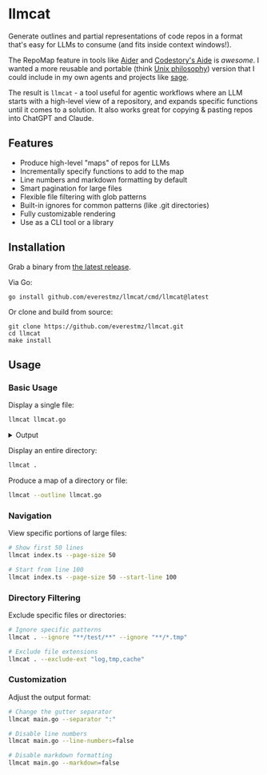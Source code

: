 # llmcat

Generate outlines and partial representations of code repos in a format that's easy for LLMs to consume (and fits inside context windows!).

The RepoMap feature in tools like [Aider](https://github.com/Aider-AI/aider) and [Codestory's Aide](https://github.com/codestoryai) is _awesome_. I wanted a more reusable and portable (think [Unix philosophy](http://www.catb.org/esr/writings/taoup/html/ch01s06.html)) version that I could include in my own agents and projects like [sage](https://github.com/everestmz/sage).

The result is `llmcat` - a tool useful for agentic workflows where an LLM starts with a high-level view of a repository, and expands specific functions until it comes to a solution. It also works great for copying & pasting repos into ChatGPT and Claude.

## Features

- Produce high-level "maps" of repos for LLMs
- Incrementally specify functions to add to the map
- Line numbers and markdown formatting by default
- Smart pagination for large files
- Flexible file filtering with glob patterns
- Built-in ignores for common patterns (like .git directories)
- Fully customizable rendering
- Use as a CLI tool or a library

## Installation

Grab a binary from [the latest release](https://github.com/everestmz/llmcat/releases).

Via Go:

```console
go install github.com/everestmz/llmcat/cmd/llmcat@latest
```

Or clone and build from source:

```console
git clone https://github.com/everestmz/llmcat.git
cd llmcat
make install
```

## Usage

### Basic Usage

Display a single file:
```bash
llmcat llmcat.go
```

<details>
<summary>Output</summary>
<br>

````
```llmcat.go (Lines 1-185 of 185)
1   | package llmcat
2   |
3   | import (
4   |   "fmt"
5   |   "io/fs"
6   |   "os"
7   |   "path/filepath"
8   |   "strings"
9   |
10  |   "github.com/gobwas/glob"
11  | )
12  |
13  | type RenderFileOptions struct {
14  |   OutputMarkdown  bool   `json:"output_markdown"`
15  |   ShowLineNumbers bool   `json:"hide_line_numbers"`
16  |   GutterSeparator string `json:"gutter_separator"`
17  |   PageSize        int    `json:"page_size"`
18  |   StartLine       int    `json:"start_line"`
19  |   ShowPageInfo    bool   `json:"show_page_info"`
20  | }
21  |
22  | func (ro *RenderFileOptions) SetDefaults() {
23  |   if ro.GutterSeparator == "" {
24  |           ro.GutterSeparator = "|"
25  |   }
26  |
27  |   if ro.PageSize == 0 {
28  |           ro.PageSize = 10000
29  |   }
30  |
31  |   if ro.StartLine < 1 {
32  |           ro.StartLine = 1
33  |   }
34  | }
35  |
36  | func RenderFile(filename, text string, options *RenderFileOptions) string {
37  |   outputLines := []string{}
38  |
39  |   options.SetDefaults()
40  |
41  |   lines := strings.Split(text, "\n")
42  |   totalLines := len(lines)
43  |
44  |   gutterWidth := len(fmt.Sprint(len(lines))) + 1 // add 1 line for a space before the separator
45  |
46  |   // Calculate page bounds
47  |   startIndex := options.StartLine - 1
48  |   endIndex := totalLines
49  |
50  |   if options.PageSize > 0 {
51  |           endIndex = startIndex + options.PageSize
52  |           if endIndex > totalLines {
53  |                   endIndex = totalLines
54  |           }
55  |   }
56  |
57  |   // Validate bounds
58  |   if startIndex >= totalLines {
59  |           startIndex = totalLines - 1
60  |           if startIndex < 0 {
61  |                   startIndex = 0
62  |           }
63  |           endIndex = totalLines
64  |   }
65  |
66  |   if options.OutputMarkdown {
67  |           header := fmt.Sprintf("```%s", filename)
68  |           if options.ShowPageInfo && options.PageSize > 0 {
69  |                   header += fmt.Sprintf(" (Lines %d-%d of %d)", startIndex+1, endIndex, totalLines)
70  |           }
71  |           outputLines = append(outputLines, header)
72  |   }
73  |
74  |   if startIndex > 0 {
75  |           marker := fmt.Sprintf("... (%d lines above) ...", startIndex)
76  |           if options.ShowLineNumbers {
77  |                   marker = fmt.Sprintf("%s%s %s", strings.Repeat(" ", gutterWidth), options.GutterSeparator, marke
78  |           }
79  |           outputLines = append(outputLines, marker)
80  |   }
81  |
82  |   for i, line := range lines[startIndex:endIndex] {
83  |           if options.ShowLineNumbers {
84  |                   lineNum := i + startIndex + 1
85  |                   padding := strings.Repeat(" ", gutterWidth-len(fmt.Sprint(lineNum)))
86  |                   line = fmt.Sprintf("%d%s%s %s", lineNum, padding, options.GutterSeparator, line)
87  |           }
88  |
89  |           outputLines = append(outputLines, line)
90  |   }
91  |
92  |   if endIndex < totalLines {
93  |           marker := fmt.Sprintf("... (%d lines below) ...", totalLines-endIndex)
94  |           if options.ShowLineNumbers {
95  |                   marker = fmt.Sprintf("%s%s %s", strings.Repeat(" ", gutterWidth), options.GutterSeparator, marke
96  |           }
97  |           outputLines = append(outputLines, marker)
98  |   }
99  |
100 |   if options.OutputMarkdown {
101 |           outputLines = append(outputLines, "```")
102 |   }
103 |
104 |   return strings.Join(outputLines, "\n")
105 | }
106 |
107 | // We should probably allow for glob-based ignores, extension-based ignores, and some other dir-based filters
108 | type RenderDirectoryOptions struct {
109 |   FileOptions   *RenderFileOptions `json:"file_options"`
110 |   IgnoreGlobs   []string           `json:"ignore_globs"`
111 |   compiledGlobs []glob.Glob
112 | }
113 |
114 | func (rdo *RenderDirectoryOptions) SetDefaults() error {
115 |   rdo.FileOptions.SetDefaults()
116 |
117 |   rdo.IgnoreGlobs = append(rdo.IgnoreGlobs, "**/.git/**")
118 |
119 |   for _, ignoreGlob := range rdo.IgnoreGlobs {
120 |           g, err := glob.Compile(ignoreGlob)
121 |           if err != nil {
122 |                   return err
123 |           }
124 |
125 |           rdo.compiledGlobs = append(rdo.compiledGlobs, g)
126 |   }
127 |
128 |   return nil
129 | }
130 |
131 | func RenderDirectory(dirName string, options *RenderDirectoryOptions) (string, error) {
132 |   var files []string
133 |
134 |   err := options.SetDefaults()
135 |   if err != nil {
136 |           return "", err
137 |   }
138 |
139 |   dirName, err = filepath.Abs(dirName)
140 |   if err != nil {
141 |           return "", err
142 |   }
143 |
144 |   err = filepath.WalkDir(dirName, func(path string, d fs.DirEntry, err error) error {
145 |           for _, ignoreGlob := range options.compiledGlobs {
146 |                   if ignoreGlob.Match(path) {
147 |                           return nil
148 |                   }
149 |           }
150 |
151 |           info, err := d.Info()
152 |           if err != nil {
153 |                   return err
154 |           }
155 |
156 |           if info.IsDir() {
157 |                   return nil
158 |           }
159 |
160 |           // Check if file has execute permission using file mode bits
161 |           if info.Mode()&0111 != 0 {
162 |                   return nil
163 |           }
164 |
165 |           text, err := os.ReadFile(path)
166 |           if err != nil {
167 |                   return err
168 |           }
169 |
170 |           relPath, err := filepath.Rel(dirName, path)
171 |           if err != nil {
172 |                   return err
173 |           }
174 |           files = append(files, RenderFile(relPath, string(text), options.FileOptions))
175 |
176 |           return nil
177 |   })
178 |
179 |   if err != nil {
180 |           return "", err
181 |   }
182 |
183 |   return strings.Join(files, "\n\n"), nil
184 | }
185 |
```
````
</details>

Display an entire directory:
```bash
llmcat .
```

Produce a map of a directory or file:
```bash
llmcat --outline llmcat.go
```

### Navigation

View specific portions of large files:
```bash
# Show first 50 lines
llmcat index.ts --page-size 50

# Start from line 100
llmcat index.ts --page-size 50 --start-line 100
```

### Directory Filtering

Exclude specific files or directories:
```bash
# Ignore specific patterns
llmcat . --ignore "**/test/**" --ignore "**/*.tmp"

# Exclude file extensions
llmcat . --exclude-ext "log,tmp,cache"
```

### Customization

Adjust the output format:
```bash
# Change the gutter separator
llmcat main.go --separator ":"

# Disable line numbers
llmcat main.go --line-numbers=false

# Disable markdown formatting
llmcat main.go --markdown=false
```
